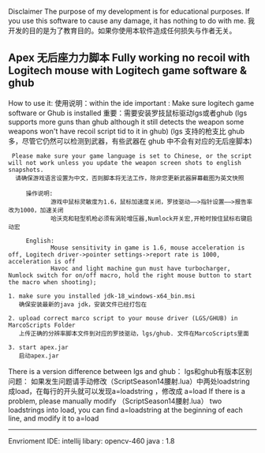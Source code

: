 Disclaimer
The purpose of my development is for educational purposes. If you use this software to cause any damage, it has nothing to do with me.
我开发的目的是为了教育目的。如果你使用本软件造成任何损失与作者无关。

Apex 无后座力力脚本
Fully working no recoil with Logitech mouse with Logitech game software & ghub
---------------------------------------------------------------------------------------------------------------------------------------------------------
How to use it:
使用说明：within the ide 
    important : Make sure logitech game software or Ghub is installed
    重要：需要安装罗技鼠标驱动lgs或者ghub
    (lgs supports more guns than ghub although it still detects the weapon some weapons won't have recoil script tid to it in ghub)
    (lgs 支持的枪支比 ghub 多，尽管它仍然可以检测到武器，有些武器在 ghub 中不会有对应的无后座脚本)

     Please make sure your game language is set to Chinese, or the script will not work unless you update the weapon screen shots to english snapshots.
      请确保游戏语言设置为中文，否则脚本将无法工作，除非您更新武器屏幕截图为英文快照
                
         操作说明:
                游戏中鼠标灵敏度为1.6，鼠标加速度关闭，罗技驱动——>指针设置——>报告率改为1000，加速关闭
                哈沃克和轻型机枪必须有涡轮增压器,Numlock开关宏,开枪时按住鼠标右键启动宏
                
         English:
                Mouse sensitivity in game is 1.6, mouse acceleration is off, Logitech driver->pointer settings->report rate is 1000, acceleration is off
                Havoc and light machine gun must have turbocharger, Numlock switch for on/off macro, hold the right mouse button to start the macro when shooting);
   
    1. make sure you installed jdk-18_windows-x64_bin.msi 
       确保安装最新的java jdk，安装文件已经打包在

    2. upload correct marco script to your mouse driver (LGS/GHUB) in MarcoScripts Folder
       上传正确的分辨率脚本文件到对应的罗技驱动，lgs/ghub. 文件在MarcoScripts里面

    3. start apex.jar
       启动apex.jar

There is a version difference between lgs and ghub：
lgs和ghub有版本区别问题：
	如果发生问题请手动修改（ScriptSeason14腰射.lua）中两处loadstring 成load，在每行的开头就可以发现a=loadstring ，修改成 a=load
	If there is a problem, please manually modify （ScriptSeason14腰射.lua） two loadstrings into load, 
	you can find a=loadstring at the beginning of each line, and modify it to a=load

    
---------------------------------------------------------------------------------------------------------------------------------------------------------
Envrioment 
  IDE: intellij
  libary: opencv-460
  java : 1.8
